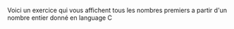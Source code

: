 Voici un exercice qui vous affichent tous les nombres premiers a partir d'un nombre entier donné en language C
